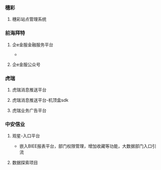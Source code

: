 
### 穗彩
1. 穗彩站点管理系统


### 前海拜特

1. 企e金服金融服务平台

    * 

2. 企e金服公众号



### 虎瑞
1. 虎瑞消息推送平台


2. 虎瑞消息推送平台-机顶盒sdk


3. 虎瑞业务广告平台


### 中安信业
1. 观星-入口平台

    * 嵌入BIEE报表平台，部门权限管理，增加收藏等功能，大数据部门入口引流


2. 数据探索项目